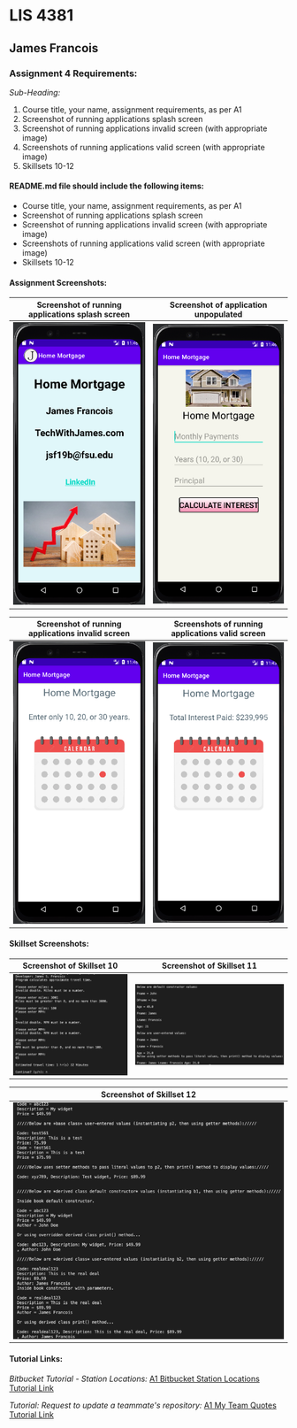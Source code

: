 # LIS 4381 

## James Francois

### Assignment 4 Requirements:

*Sub-Heading:*

1. Course title, your name, assignment requirements, as per A1
2. Screenshot of running applications splash screen 
3. Screenshot of running applications invalid screen (with appropriate image)
4. Screenshots of running applications valid screen (with appropriate image)
5. Skillsets 10-12

#### README.md file should include the following items:

* Course title, your name, assignment requirements, as per A1
* Screenshot of running applications splash screen 
* Screenshot of running applications invalid screen (with appropriate image)
* Screenshots of running applications valid screen (with appropriate image)
* Skillsets 10-12

#### Assignment Screenshots:

| Screenshot of running applications splash screen | Screenshot of application unpopulated |
| -------------- | --------------|
| ![Screenshot of running applications splash screen](img/splash.png) | ![Screenshot of application unpopulated](img/main.png) |

| Screenshot of running applications invalid screen| Screenshots of running applications valid screen |
| -------------- | --------------|
| ![Screenshot of running applications invalid screen](img/invalid.png) | ![Screenshots of running applications valid screen](img/valid.png) |

#### Skillset Screenshots:

| Screenshot of Skillset 10 | Screenshot of Skillset 11 |
| -------------- | --------------|
| ![Screenshot of Skillset 10 ](img/skillsets10.png) | ![Screenshot of Skillset 11 ](img/skillsets11.png) |

| Screenshot of Skillset 12 |
| -------------- |
| ![Screenshot of Skillset 12](img/skillsets12.png) |


#### Tutorial Links:

*Bitbucket Tutorial - Station Locations:*
[A1 Bitbucket Station Locations Tutorial Link](https://bitbucket.org/username/bitbucketstationlocations/ "Bitbucket Station Locations")

*Tutorial: Request to update a teammate's repository:*
[A1 My Team Quotes Tutorial Link](https://bitbucket.org/username/myteamquotes/ "My Team Quotes Tutorial")